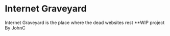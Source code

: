 # Internet Graveyard
Internet Graveyard is the place where the dead websites rest
**WIP project
By JohnC